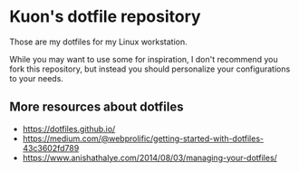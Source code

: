 # Kuon's dotfile repository

Those are my dotfiles for my Linux workstation.

While you may want to use some for inspiration, I don't recommend you fork this
repository, but instead you should personalize your configurations to your
needs.

## More resources about dotfiles

- <https://dotfiles.github.io/>
- <https://medium.com/@webprolific/getting-started-with-dotfiles-43c3602fd789>
- <https://www.anishathalye.com/2014/08/03/managing-your-dotfiles/>
